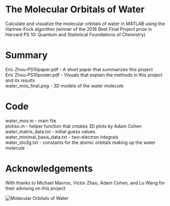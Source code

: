# The Molecular Orbitals of Water
Calculate and visualize the molecular orbitals of water in MATLAB using the Hartree-Fock algorithm (winner of the 2016 Best Final Project prize in Harvard PS 10: Quantum and Statistical Foundations of Chemistry)

 # Summary
 Eric Zhou-PS10paper.pdf - A short paper that summarizes this project <br/>
 Eric Zhou-PS10poster.pdf - Visuals that explain the methods in this project and its results <br/>
 water_mos_final.png - 3D models of the water molecule
 
 # Code
 water_mos.m - main file <br/>
 plotiso.m - helper function that creates 3D plots by Adam Cohen <br/>
 water_matrix_data.txt - initial guess values <br/>
 water_minimal_basis_data.txt - two-electron integrals <br/>
 water_sto3g.txt - constants for the atomic orbitals making up the water molecule <br/>
 
 # Acknowledgements
 With thanks to Michael Mavros, Victor Zhao, Adam Cohen, and Lu Wang for their advising on this project

![Molecular Orbitals of Water](https://github.com/eric-zhizu/water-molecule-orbitals/blob/master/water_mos_final.png)
